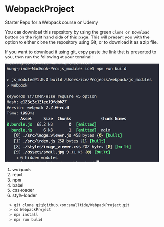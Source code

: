 # WebpackProject
Starter Repo for a Webpack course on Udemy

You can download this repository by using the green `Clone or Download` button on the right hand side of this page.  This will present you with the option to either clone the repository using Git, or to download it as a zip file.

If you want to download it using git, copy paste the link that is presented to you, then run the following at your terminal:

![alt text](https://github.com/smalltide/js_modules/blob/master/screenshot.png "js_modules")

1. webpack
2. react
3. npm
4. babel
5. css-loader
6. style-loader


```
  > git clone git@github.com:smalltide/WebpackProject.git
  > cd WebpackProject
  > npm install
  > npm run bulid
```
